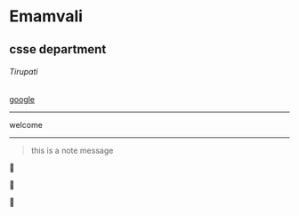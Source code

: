 
# Emamvali

## csse department

###### Tirupati

[google](https;//www.google.com)

***
welcome 
***

>this is a note message

:ghost:

:gorilla:

:beers:
